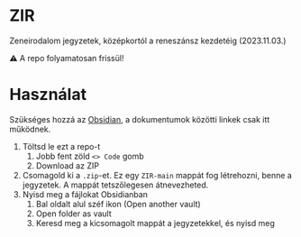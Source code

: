 # ZIR
Zeneirodalom jegyzetek, középkortól a reneszánsz kezdetéig (2023.11.03.)

⚠️ A repo folyamatosan frissül!

# Használat
Szükséges hozzá az [Obsidian](https://obsidian.md/), a dokumentumok közötti linkek csak itt működnek.

1. Töltsd le ezt a repo-t
   1. Jobb fent zöld `<> Code` gomb
   2. Download az ZIP
2. Csomagold ki a `.zip`-et. Ez egy `ZIR-main` mappát fog létrehozni, benne a jegyzetek. A mappát tetszőlegesen átnevezheted.
3. Nyisd meg a fájlokat Obsidianban
   1. Bal oldalt alul széf ikon (Open another vault)
   5. Open folder as vault
   6. Keresd meg a kicsomagolt mappát a jegyzetekkel, és nyisd meg
